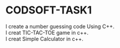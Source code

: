 # CODSOFT-TASK1
I create a number guessing code Using C++.
<br>
I creat  TIC-TAC-TOE game in c++.
<br>
I creat Simple Calculator in c++.
